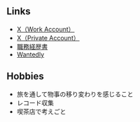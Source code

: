 ## Links
* [X（Work Account）](https://x.com/wage790)
* [X（Private Account）](https://x.com/ayatakaa_chan)
* [職務経歴書](https://github.com/user-attachments/files/16464426/_.pdf)
* [Wantedly](https://www.wantedly.com/id/ayatakaa_chan)

## Hobbies
* 旅を通して物事の移り変わりを感じること
* レコード収集
* 喫茶店で考えごと
